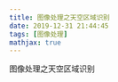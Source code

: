 ```yaml
---
title: 图像处理之天空区域识别
date: 2019-12-31 21:44:45
tags: [图像处理]
mathjax: true
---
```


图像处理之天空区域识别
<!--more-->


